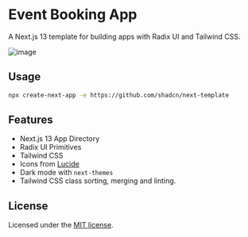 # Event Booking App 

A Next.js 13 template for building apps with Radix UI and Tailwind CSS.

![image](https://github.com/patilsp/events-booking/assets/35653819/5d5118e9-a50e-482a-9bbb-5adaf1421e22)


## Usage

```bash
npx create-next-app -e https://github.com/shadcn/next-template
```

## Features

- Next.js 13 App Directory
- Radix UI Primitives
- Tailwind CSS
- Icons from [Lucide](https://lucide.dev)
- Dark mode with `next-themes`
- Tailwind CSS class sorting, merging and linting.

## License

Licensed under the [MIT license](https://github.com/shadcn/ui/blob/main/LICENSE.md).
